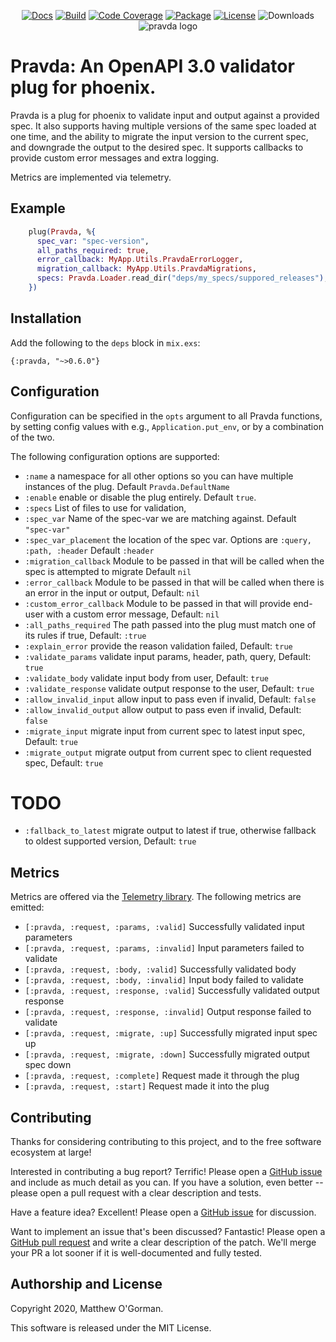<p align="center">
<a href="https://hexdocs.pm/pravda/"><img src="https://img.shields.io/badge/api-docs-green" alt="Docs"/></a>
<a href="https://travis-ci.com/mogorman/pravda"><img src="https://travis-ci.com/mogorman/pravda.svg?branch=master" alt="Build"/></a>
<a href="https://coveralls.io/github/mogorman/pravda?branch=master"><img src="https://coveralls.io/repos/github/mogorman/pravda/badge.svg" alt="Code Coverage"/></a>
<a href="https://hex.pm/packages/pravda"><img src="http://img.shields.io/hexpm/v/pravda.svg" alt="Package"/></a>
<a href="COPYING.txt"><img src="http://img.shields.io/hexpm/l/pravda.svg" alt="License"/></a>
<img src="https://img.shields.io/hexpm/dt/pravda" alt="Downloads"/>
<img src="/pravda.png" alt="pravda logo"/>

# Pravda: An OpenAPI 3.0 validator plug for phoenix.
<!-- end_header -->
Pravda is a plug for phoenix to validate input and output against a provided spec.
It also supports having multiple versions of the same spec loaded at one time, and the
ability to migrate the input version to the current spec, and downgrade the output to the
desired spec. It supports callbacks to provide custom error messages and extra logging.

Metrics are implemented via telemetry.

## Example
```elixir
    plug(Pravda, %{
      spec_var: "spec-version",
      all_paths_required: true,
      error_callback: MyApp.Utils.PravdaErrorLogger,
      migration_callback: MyApp.Utils.PravdaMigrations,
      specs: Pravda.Loader.read_dir("deps/my_specs/suppored_releases"),
    })
```

## Installation

Add the following to the `deps` block in `mix.exs`:

    {:pravda, "~>0.6.0"}

## Configuration

Configuration can be specified in the `opts` argument to all Pravda
functions, by setting config values with e.g., `Application.put_env`,
or by a combination of the two.

The following configuration options are supported:
* `:name` a namespace for all other options so you can have multiple instances of the plug. Default `Pravda.DefaultName`
* `:enable` enable or disable the plug entirely. Default `true`.
* `:specs` List of files to use for validation,
* `:spec_var` Name of the spec-var we are matching against. Default `"spec-var"`
* `:spec_var_placement` the location of the spec var. Options are `:query, :path, :header`  Default  `:header`
* `:migration_callback` Module to be passed in that will be called when the spec is attempted to migrate Default `nil`
* `:error_callback` Module to be passed in that will be called when there is an error in the input or output, Default: `nil`
* `:custom_error_callback` Module to be passed in that will provide end-user with a custom error message, Default: `nil`
* `:all_paths_required` The path passed into the plug must match one of its rules if true, Default: `:true`
* `:explain_error` provide the reason validation failed, Default: `true`
* `:validate_params` validate input params, header, path, query, Default: `true`
* `:validate_body` validate input body from user, Default: `true`
* `:validate_response` validate output response to the user, Default: `true`
* `:allow_invalid_input` allow input to pass even if invalid, Default: `false`
* `:allow_invalid_output` allow output to pass even if invalid, Default: `false`
* `:migrate_input` migrate input from current spec to latest input spec, Default: `true`
* `:migrate_output` migrate output from current spec to client requested spec, Default: `true`

# TODO
* `:fallback_to_latest` migrate output to latest if true, otherwise fallback to oldest supported version, Default: `true`

## Metrics

Metrics are offered via the [Telemetry
library](https://github.com/beam-telemetry/telemetry). The following
metrics are emitted:
* `[:pravda, :request, :params, :valid]` Successfully validated input parameters
* `[:pravda, :request, :params, :invalid]` Input parameters failed to validate
* `[:pravda, :request, :body, :valid]` Successfully validated body
* `[:pravda, :request, :body, :invalid]` Input body failed to validate
* `[:pravda, :request, :response, :valid]` Successfully validated output response
* `[:pravda, :request, :response, :invalid]` Output response failed to validate
* `[:pravda, :request, :migrate, :up]` Successfully migrated input spec up
* `[:pravda, :request, :migrate, :down]` Successfully migrated output spec down
* `[:pravda, :request, :complete]`  Request made it through the plug
* `[:pravda, :request, :start]`  Request made it into the plug

## Contributing

Thanks for considering contributing to this project, and to the free
software ecosystem at large!

Interested in contributing a bug report?  Terrific!  Please open a [GitHub
issue](https://github.com/mogorman/pravda/issues) and include as much detail
as you can.  If you have a solution, even better -- please open a pull
request with a clear description and tests.

Have a feature idea?  Excellent!  Please open a [GitHub
issue](https://github.com/mogorman/pravda/issues) for discussion.

Want to implement an issue that's been discussed?  Fantastic!  Please
open a [GitHub pull request](https://github.com/mogorman/pravda/pulls)
and write a clear description of the patch.
We'll merge your PR a lot sooner if it is well-documented and fully
tested.

## Authorship and License

Copyright 2020, Matthew O'Gorman.

This software is released under the MIT License.
